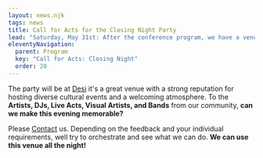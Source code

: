```yaml
---
layout: news.njk
tags: news
title: Call for Acts for the Closing Night Party
lead: "Saturday, May 31st: After the conference program, we have a venue but not a line-up. Yet!"
eleventyNavigation:
  parent: Program
  key: "Call for Acts: Closing Night"
  order: 20
---
```


The party will be at [Desi](https://desi-nbg.de/) it's a great venue with
a strong reputation for hosting diverse cultural events and a welcoming atmosphere.
To the **Artists, DJs, Live Acts, Visual Artists, and Bands** from our community,
**can we make this evening memorable?**

Please [Contact]({{rootPath}}/contact) us. Depending on the feedback and
your individual requirements, well try to orchestrate and see what we can
do. **We can use this venue all the night!**

